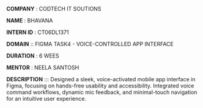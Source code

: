 **COMPANY** : CODTECH IT SOUTIONS

**NAME** : BHAVANA

**INTERN ID** : CT06DL1371

**DOMAIN** :: FIGMA TASK4 - VOICE-CONTROLLED APP INTERFACE

**DURATION** : 6 WEES

**MENTOR** : NEELA SANTOSH

**DESCRIPTION** ::: Designed a sleek, voice-activated mobile app interface in Figma, focusing on hands-free usability and accessibility.
Integrated voice command workflows, dynamic mic feedback, and minimal-touch navigation for an intuitive user experience.
